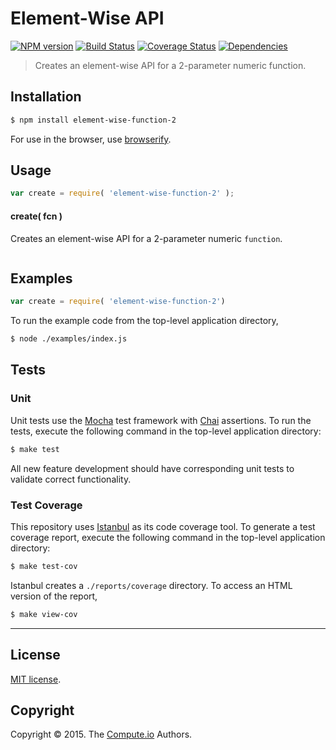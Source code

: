 Element-Wise API
===
[![NPM version][npm-image]][npm-url] [![Build Status][travis-image]][travis-url] [![Coverage Status][codecov-image]][codecov-url] [![Dependencies][dependencies-image]][dependencies-url]

> Creates an element-wise API for a 2-parameter numeric function.


## Installation

``` bash
$ npm install element-wise-function-2
```

For use in the browser, use [browserify](https://github.com/substack/node-browserify).


## Usage

``` javascript
var create = require( 'element-wise-function-2' );
```


#### create( fcn )

Creates an element-wise API for a 2-parameter numeric `function`.

``` javascript

```


## Examples

``` javascript
var create = require( 'element-wise-function-2')
```

To run the example code from the top-level application directory,

``` bash
$ node ./examples/index.js
```


## Tests

### Unit

Unit tests use the [Mocha](http://mochajs.org/) test framework with [Chai](http://chaijs.com) assertions. To run the tests, execute the following command in the top-level application directory:

``` bash
$ make test
```

All new feature development should have corresponding unit tests to validate correct functionality.


### Test Coverage

This repository uses [Istanbul](https://github.com/gotwarlost/istanbul) as its code coverage tool. To generate a test coverage report, execute the following command in the top-level application directory:

``` bash
$ make test-cov
```

Istanbul creates a `./reports/coverage` directory. To access an HTML version of the report,

``` bash
$ make view-cov
```


---
## License

[MIT license](http://opensource.org/licenses/MIT).


## Copyright

Copyright &copy; 2015. The [Compute.io](https://github.com/compute-io) Authors.


[npm-image]: http://img.shields.io/npm/v/element-wise-function-2.svg
[npm-url]: https://npmjs.org/package/element-wise-function-2

[travis-image]: http://img.shields.io/travis/compute-io/element-wise-function-2/master.svg
[travis-url]: https://travis-ci.org/compute-io/element-wise-function-2

[codecov-image]: https://img.shields.io/codecov/c/github/compute-io/element-wise-function-2/master.svg
[codecov-url]: https://codecov.io/github/compute-io/element-wise-function-2?branch=master

[dependencies-image]: http://img.shields.io/david/compute-io/element-wise-function-2.svg
[dependencies-url]: https://david-dm.org/compute-io/element-wise-function-2

[dev-dependencies-image]: http://img.shields.io/david/dev/compute-io/element-wise-function-2.svg
[dev-dependencies-url]: https://david-dm.org/dev/compute-io/element-wise-function-2

[github-issues-image]: http://img.shields.io/github/issues/compute-io/element-wise-function-2.svg
[github-issues-url]: https://github.com/compute-io/element-wise-function-2/issues
